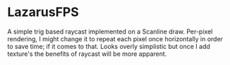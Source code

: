 # LazarusFPS
A simple trig based raycast implemented on a Scanline draw.
Per-pixel rendering, I might change it to repeat each pixel once horizontally in order to save time; if it comes to that.
Looks overly simplistic but once I add texture's the benefits of raycast will be more apparent.
